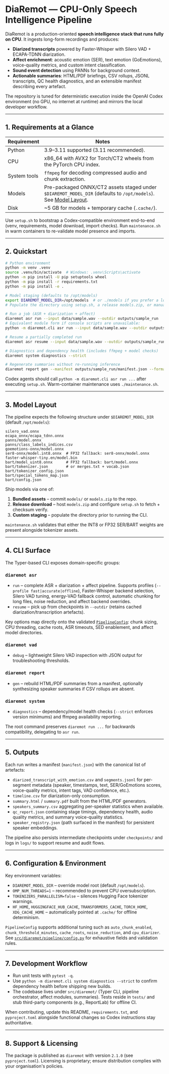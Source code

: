# DiaRemot — CPU-Only Speech Intelligence Pipeline

DiaRemot is a production-oriented **speech intelligence stack that runs fully on CPU**. It ingests long-form recordings and produces:

- **Diarized transcripts** powered by Faster-Whisper with Silero VAD + ECAPA-TDNN diarization.
- **Affect enrichment**: acoustic emotion (SER), text emotion (GoEmotions), voice-quality metrics, and custom intent classification.
- **Sound event detection** using PANNs for background context.
- **Actionable summaries**: HTML/PDF briefings, CSV rollups, JSONL transcripts, QC health diagnostics, and an extensible manifest describing every artefact.

The repository is tuned for deterministic execution inside the OpenAI Codex environment (no GPU, no internet at runtime) and mirrors the local developer workflow.

---

## 1. Requirements at a Glance

| Requirement | Notes |
| --- | --- |
| Python | 3.9–3.11 supported (3.11 recommended). |
| CPU | x86_64 with AVX2 for Torch/CT2 wheels from the PyTorch CPU index. |
| System tools | `ffmpeg` for decoding compressed audio and chunk extraction. |
| Models | Pre-packaged ONNX/CT2 assets staged under `$DIAREMOT_MODEL_DIR` (defaults to `/opt/models`). See [Model Layout](#3-model-layout).
| Disk | ~5 GB for models + temporary cache (`.cache/`). |

Use `setup.sh` to bootstrap a Codex-compatible environment end-to-end (venv, requirements, model download, import checks). Run `maintenance.sh` in warm containers to re-validate model presence and imports.

---

## 2. Quickstart

```bash
# Python environment
python -m venv .venv
source .venv/bin/activate  # Windows: .venv\Scripts\activate
python -m pip install -U pip setuptools wheel
python -m pip install -r requirements.txt
python -m pip install -e .

# Model staging (defaults to /opt/models)
export DIAREMOT_MODEL_DIR=/opt/models  # or ./models if you prefer a local path
# Populate the directory using setup.sh, a release models.zip, or manual sync.

# Run a job (ASR + diarization + affect)
diaremot asr run --input data/sample.wav --outdir outputs/sample_run
# Equivalent module form if console scripts are unavailable:
python -m diaremot.cli asr run --input data/sample.wav --outdir outputs/sample_run

# Resume a partially completed run
diaremot asr resume --input data/sample.wav --outdir outputs/sample_run

# Diagnostics and dependency health (includes ffmpeg + model checks)
diaremot system diagnostics --strict

# Regenerate summaries without re-running inference
diaremot report gen --manifest outputs/sample_run/manifest.json --format pdf --format html
```

Codex agents should call `python -m diaremot.cli asr run ...` after executing `setup.sh`. Warm-container maintenance uses `./maintenance.sh`.

---

## 3. Model Layout

The pipeline expects the following structure under `$DIAREMOT_MODEL_DIR` (default `/opt/models`):

```
silero_vad.onnx
ecapa_onnx/ecapa_tdnn.onnx
panns/model.onnx
panns/class_labels_indices.csv
goemotions-onnx/model.onnx
ser8-onnx/model.int8.onnx  # FP32 fallback: ser8-onnx/model.onnx
faster-whisper-tiny.en/model.bin
bart/model_uint8.onnx      # FP32 fallback: bart/model.onnx
bart/tokenizer.json        # or merges.txt + vocab.json
bart/tokenizer_config.json
bart/special_tokens_map.json
bart/config.json
```

Ship models via one of:

1. **Bundled assets** – commit `models/` or `models.zip` to the repo.
2. **Release download** – host `models.zip` and configure `setup.sh` to fetch + checksum verify.
3. **Custom staging** – populate the directory prior to running the CLI.

`maintenance.sh` validates that either the INT8 or FP32 SER/BART weights are present alongside tokenizer assets.

---

## 4. CLI Surface

The Typer-based CLI exposes domain-specific groups:

### `diaremot asr`
- `run` – complete ASR + diarization + affect pipeline. Supports profiles (`--profile fast|accurate|offline`), Faster-Whisper backend selection, Silero VAD tuning, energy-VAD fallback control, automatic chunking for long files, noise reduction, and affect backend overrides.
- `resume` – pick up from checkpoints in `--outdir` (retains cached diarization/transcription artefacts).

Key options map directly onto the validated [`PipelineConfig`](src/diaremot/pipeline/config.py): chunk sizing, CPU threading, cache roots, ASR timeouts, SED enablement, and affect model directories.

### `diaremot vad`
- `debug` – lightweight Silero VAD inspection with JSON output for troubleshooting thresholds.

### `diaremot report`
- `gen` – rebuild HTML/PDF summaries from a manifest, optionally synthesizing speaker summaries if CSV rollups are absent.

### `diaremot system`
- `diagnostics` – dependency/model health checks (`--strict` enforces version minimums) and ffmpeg availability reporting.

The root command preserves `diaremot run ...` for backwards compatibility, delegating to `asr run`.

---

## 5. Outputs

Each run writes a manifest (`manifest.json`) with the canonical list of artefacts:

- `diarized_transcript_with_emotion.csv` and `segments.jsonl` for per-segment metadata (speaker, timestamps, text, SER/GoEmotions scores, voice-quality metrics, intent tags, VAD confidence, etc.).
- `timeline.csv` for diarization-only consumption.
- `summary.html` / `summary.pdf` built from the HTML/PDF generators.
- `speakers_summary.csv` aggregating per-speaker statistics when available.
- `qc_report.json` containing stage timings, dependency health, audio quality metrics, and summary voice-quality statistics.
- `speaker_registry.json` (path surfaced in the manifest) for persistent speaker embeddings.

The pipeline also persists intermediate checkpoints under `checkpoints/` and logs in `logs/` to support resume and audit flows.

---

## 6. Configuration & Environment

Key environment variables:

- `DIAREMOT_MODEL_DIR` – override model root (default `/opt/models`).
- `OMP_NUM_THREADS=1` – recommended to prevent CPU oversubscription.
- `TOKENIZERS_PARALLELISM=false` – silences Hugging Face tokenizer warnings.
- `HF_HOME`, `HUGGINGFACE_HUB_CACHE`, `TRANSFORMERS_CACHE`, `TORCH_HOME`, `XDG_CACHE_HOME` – automatically pointed at `.cache/` for offline determinism.

`PipelineConfig` supports additional tuning such as `auto_chunk_enabled`, `chunk_threshold_minutes`, `cache_roots`, `noise_reduction`, and `cpu_diarizer`. See [`src/diaremot/pipeline/config.py`](src/diaremot/pipeline/config.py) for exhaustive fields and validation rules.

---

## 7. Development Workflow

- Run unit tests with `pytest -q`.
- Use `python -m diaremot.cli system diagnostics --strict` to confirm dependency health before shipping new builds.
- The codebase lives under `src/diaremot/` (Typer CLI, pipeline orchestrator, affect modules, summaries). Tests reside in `tests/` and stub third-party components (e.g., ReportLab) for offline CI.

When contributing, update this README, `requirements.txt`, and `pyproject.toml` alongside functional changes so Codex instructions stay authoritative.

---

## 8. Support & Licensing

The package is published as `diaremot` with version `2.1.0` (see `pyproject.toml`). Licensing is proprietary; ensure distribution complies with your organisation's policies.
